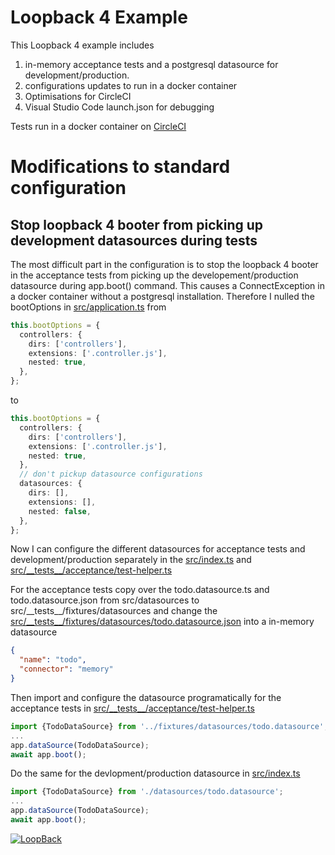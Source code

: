 # Loopback 4 Example

This Loopback 4 example includes

1. in-memory acceptance tests and a postgresql datasource for development/production.
2. configurations updates to run in a docker container
3. Optimisations for CircleCI
4. Visual Studio Code launch.json for debugging

Tests run in a docker container on [CircleCI](https://circleci.com)

# Modifications to standard configuration

## Stop loopback 4 booter from picking up development datasources during tests

The most difficult part in the configuration is to stop the loopback 4 booter in the acceptance tests from picking up the developement/production datasource during app.boot() command. This causes a ConnectException in a docker container without a postgresql installation.
Therefore I nulled the bootOptions in [src/application.ts](https://github.com/mathiasarens/loopback4-acceptance-tests-with-in-memory-sql-database-docker-example/blob/master/src/application.ts) from

```typescript
this.bootOptions = {
  controllers: {
    dirs: ['controllers'],
    extensions: ['.controller.js'],
    nested: true,
  },
};
```

to

```typescript
this.bootOptions = {
  controllers: {
    dirs: ['controllers'],
    extensions: ['.controller.js'],
    nested: true,
  },
  // don't pickup datasource configurations
  datasources: {
    dirs: [],
    extensions: [],
    nested: false,
  },
};
```

Now I can configure the different datasources for acceptance tests and development/production separately in the [src/index.ts](https://github.com/mathiasarens/loopback4-acceptance-tests-with-in-memory-sql-database-docker-example/blob/master/src/index.ts) and [src/\_\_tests\_\_/acceptance/test-helper.ts](https://github.com/mathiasarens/loopback4-acceptance-tests-with-in-memory-sql-database-docker-example/blob/master/src/__tests__/acceptance/test-helper.ts)

For the acceptance tests copy over the todo.datasource.ts and todo.datasource.json from src/datasources to src/\_\_tests\_\_/fixtures/datasources and change the [src/\_\_tests\_\_/fixtures/datasources/todo.datasource.json](https://github.com/mathiasarens/loopback4-acceptance-tests-with-in-memory-sql-database-docker-example/blob/master/src/__tests__/fixtures/datasources/todo.datasource.json) into a in-memory datasource

```json
{
  "name": "todo",
  "connector": "memory"
}
```

Then import and configure the datasource programatically for the acceptance tests in [src/\_\_tests\_\_/acceptance/test-helper.ts](https://github.com/mathiasarens/loopback4-acceptance-tests-with-in-memory-sql-database-docker-example/blob/master/src/__tests__/acceptance/test-helper.ts)

```typescript
import {TodoDataSource} from '../fixtures/datasources/todo.datasource';
...
app.dataSource(TodoDataSource);
await app.boot();
```

Do the same for the devlopment/production datasource in [src/index.ts](https://github.com/mathiasarens/loopback4-acceptance-tests-with-in-memory-sql-database-docker-example/blob/master/src/index.ts)

```typescript
import {TodoDataSource} from './datasources/todo.datasource';
...
app.dataSource(TodoDataSource);
await app.boot();
```

[![LoopBack](<https://github.com/strongloop/loopback-next/raw/master/docs/site/imgs/branding/Powered-by-LoopBack-Badge-(blue)-@2x.png>)](http://loopback.io/)
